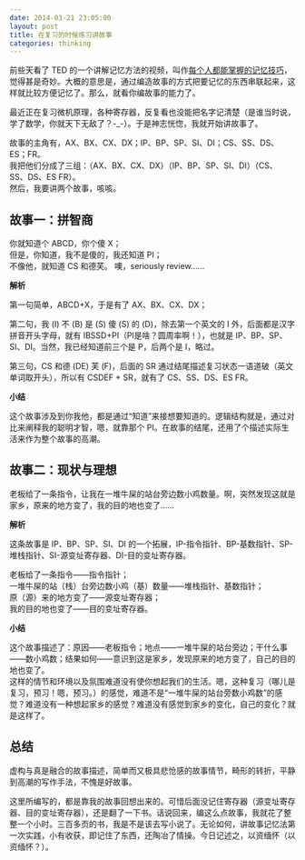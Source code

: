 ```yaml
---
date: 2014-03-21 23:05:00
layout: post
title: 在复习的时候练习讲故事
categories: thinking
---
```


前些天看了 TED 的一个讲解记忆方法的视频，叫作[每个人都能掌握的记忆技巧](http://v.163.com/movie/2012/1/F/7/M8SI72TUD_M8SI78DF7.html)，觉得甚是奇妙。大概的意思是，通过编造故事的方式把要记忆的东西串联起来，这样就比较方便记忆了。那么，就看你编故事的能力了。

最近正在复习微机原理，各种寄存器，反复看也没能把名字记清楚（是谁当时说，学了数学，你就天下无敌了？-_-）。于是神志恍惚，我就开始讲故事了。

故事的主角有，AX、BX、CX、DX；IP、BP、SP、SI、DI；CS、SS、DS、ES；FR。  
我把他们分成了三组：（AX、BX、CX、DX）（IP、BP、SP、SI、DI）（CS、SS、DS、ES FR）。  
然后，我要讲两个故事，咳咳。

## 故事一：拼智商

你就知道个 ABCD，你个傻 X；  
但是，你知道，我不是傻的，我还知道 PI；  
不像他，就知道 CS 和德芙。
噢，seriously review......

**解析**

第一句简单，ABCD+X，于是有了 AX、BX、CX、DX；  

第二句，我 (I) 不 (B) 是 (S) 傻 (S) 的 (D)，除去第一个英文的 I 外，后面都是汉字拼音开头字母，就有 IBSSD+PI（PI是啥？圆周率啊！），也就是 IP、BP、SP、SI、DI。当然，我已经知道前三个是 P，后两个是 I，略过。  

第三句，CS 和德 (DE) 芙 (F)，后面的 SR 通过结尾描述复习状态一语道破（英文单词取开头），所以有 CSDEF + SR，就有了 CS、SS、DS、ES FR。  

**小结**

这个故事涉及到你我他，都是通过“知道”来接想要知道的。逻辑结构就是，通过对比来阐释我的聪明才智，嗯，就靠那个 PI。在故事的结尾，还用了个描述实际生活来作为整个故事的高潮。

## 故事二：现状与理想

老板给了一条指令，让我在一堆牛屎的站台旁边数小鸡数量。啊，突然发现这就是家乡，原来的地方变了，我的目的地也变了......

**解析**

这条故事是 IP、BP、SP、SI、DI 的一个拓展，IP-指令指针、BP-基数指针、SP-堆栈指针、SI-源变址寄存器、DI-目的变址寄存器。  

老板给了一条指令——指令指针；  
一堆牛屎的站（栈）台旁边数小鸡（基）数量——堆栈指针、基数指针；  
原（源）来的地方变了——源变址寄存器；  
我的目的地也变了——目的变址寄存器。  

**小结**

这个故事描述了：原因——老板指令；地点——一堆牛屎的站台旁边；干什么事——数小鸡数；结果如何——意识到这是家乡，发现原来的地方变了，自己的目的地也变了。  
这样的情节和环境以及氛围难道没有使你想起我们的生活。嗯，这种复习（哪儿是复习，预习！嗯，预习。）的感觉，难道不是“一堆牛屎的站台旁数小鸡数”的感觉？难道没有一种想起家乡的感觉？难道没有感觉到家乡的变化，自己的变化？就是这样了。

## 总结

虚构与真是融合的故事描述，简单而又极具悲怆感的故事情节，畸形的转折，平静到高潮的写作手法，不愧是好故事。  

这里所编写的，都是靠我的故事回想出来的。可惜后面没记住寄存器（源变址寄存器、目的变址寄存器），还是翻了一下书。话说回来，编这么点故事，我就花了整整一个小时。三百多页的书，我是不是该去写小说了。无论如何，讲故事记忆法第一次实践，小有收获，即记住了东西，还陶冶了情操。今日记述之，以资缅怀（以资缅怀？）。
